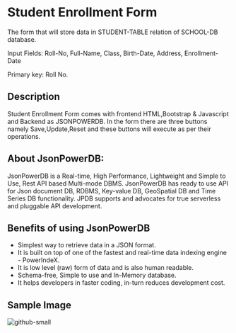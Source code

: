 # Student Enrollment Form

The form that will store data in STUDENT-TABLE relation of SCHOOL-DB database.

Input Fields: Roll-No, Full-Name, Class, Birth-Date, Address, Enrollment-Date

Primary key: Roll No.

## Description
Student Enrollment Form comes with frontend HTML,Bootstrap & Javascript and Backend as JSONPOWERDB. In the form there are three buttons namely Save,Update,Reset and these buttons will execute as per their operations.

## About JsonPowerDB: 

JsonPowerDB is a Real-time, High Performance, Lightweight and Simple to Use, Rest API based Multi-mode DBMS. JsonPowerDB has ready to use API for Json document DB, RDBMS, Key-value DB, GeoSpatial DB and Time Series DB functionality. JPDB supports and advocates for true serverless and pluggable API development.

## Benefits of using JsonPowerDB
- Simplest way to retrieve data in a JSON format.
- It is built on top of one of the fastest and real-time data indexing engine - PowerIndeX.
- It is low level (raw) form of data and is also human readable.
- Schema-free, Simple to use and In-Memory database.
- It helps developers in faster coding, in-turn reduces development cost.

## Sample Image

![github-small](https://user-images.githubusercontent.com/103891145/210846524-88dc5701-7083-4eac-a1f0-5f55079df876.png)
